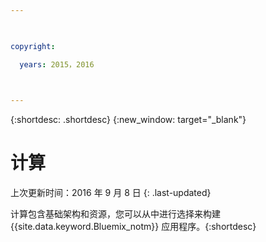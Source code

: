 ```yaml
---

 

copyright:

  years: 2015，2016

 

---
```


{:shortdesc: .shortdesc} 
{:new_window: target="_blank"}

# 计算
上次更新时间：2016 年 9 月 8 日
{: .last-updated}

计算包含基础架构和资源，您可以从中进行选择来构建 {{site.data.keyword.Bluemix_notm}} 应用程序。{:shortdesc}


